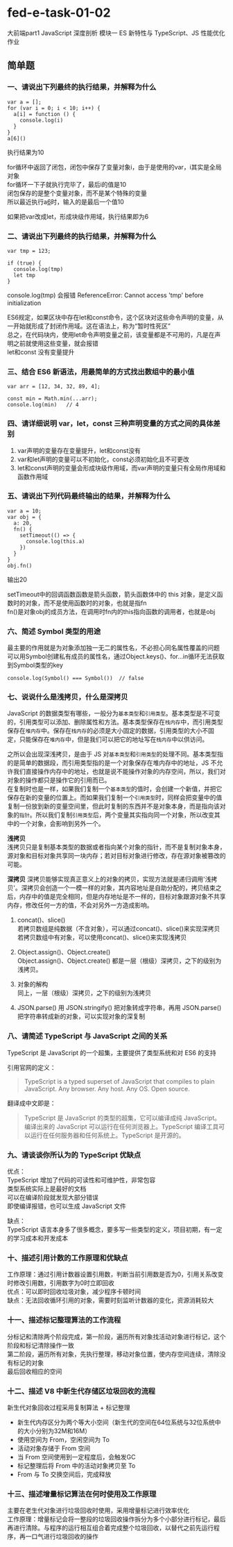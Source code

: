 # fed-e-task-01-02
大前端part1 JavaScript 深度剖析
模块一 ES 新特性与 TypeScript、JS 性能优化
作业

## 简单题
### 一、请说出下列最终的执行结果，并解释为什么
```
var a = [];
for (var i = 0; i < 10; i++) {
  a[i] = function () {
    console.log(i)
  }
}
a[6]()
```
执行结果为10

for循环中返回了闭包，闭包中保存了变量对象i，由于是使用的var，i其实是全局对象  
for循环一下子就执行完毕了，最后i的值是10  
闭包保存的是整个变量对象，而不是某个特殊的变量  
所以最近执行a[6]()时，输入的是最后一个值10  

如果把var改成let，形成块级作用域，执行结果即为6


### 二、请说出下列最终的执行结果，并解释为什么
```
var tmp = 123;

if (true) {
  console.log(tmp)
  let tmp
}
```
console.log(tmp) 会报错 ReferenceError: Cannot access 'tmp' before initialization

ES6规定，如果区块中存在let和const命令，这个区块对这些命令声明的变量，从一开始就形成了封闭作用域。这在语法上，称为“暂时性死区”  
总之，在代码块内，使用let命令声明变量之前，该变量都是不可用的，凡是在声明之前就使用这些变量，就会报错  
let和const 没有变量提升


### 三、结合 ES6 新语法，用最简单的方式找出数组中的最小值
```
var arr = [12, 34, 32, 89, 4];

const min = Math.min(...arr);
console.log(min)   // 4
```

### 四、请详细说明 var，let，const 三种声明变量的方式之间的具体差别
1. var声明的变量存在变量提升，let和const没有  
2. var和let声明的变量可以不初始化，const必须初始化且不可更改  
3. let和const声明的变量会形成块级作用域，而var声明的变量只有全局作用域和函数作用域


### 五、请说出下列代码最终输出的结果，并解释为什么
```
var a = 10;
var obj = {
  a: 20,
  fn() {
    setTimeout(() => {
      console.log(this.a)
    })
  }
}
obj.fn()
```
输出20

setTimeout中的回调函数函数是箭头函数，箭头函数体中的 this 对象，是定义函数时的对象，而不是使用函数时的对象，也就是指fn  
fn()是对象obj的成员方法，在调用时fn内的this指向函数的调用者，也就是obj

### 六、简述 Symbol 类型的用途
最主要的作用就是为对象添加独一无二的属性名，不必担心同名属性覆盖的问题  
可以用Symbol创建私有成员的属性名，通过Object.keys()、for...in循环无法获取到Symbol类型的key  
```
console.log(Symbol() === Symbol())  // false
```

### 七、说说什么是浅拷贝，什么是深拷贝
JavaScript 的数据类型有哪些，一般分为`基本类型`和`引用类型`。基本类型是不可变的，引用类型可以添加、删除属性和方法。基本类型保存在`栈内存`中，而引用类型保存在`堆内存`中。保存在`栈内存`的必须是大小固定的数据，引用类型的大小不固定，只能保存在`堆内存`中，但是我们可以把它的地址写在`栈内存`中以供访问。

之所以会出现深浅拷贝，是由于 JS 对`基本类型`和`引用类型`的处理不同。基本类型指的是简单的数据段，而引用类型指的是一个对象保存在堆内存中的地址，JS 不允许我们直接操作内存中的地址，也就是说不能操作对象的内存空间，所以，我们对对象的操作都只是操作它的引用而已。  
在复制时也是一样，如果我们复制一个`基本类型`的值时，会创建一个新值，并把它保存在新的变量的位置上。而如果我们复制一个`引用类型`时，同样会把变量中的值复制一份放到新的变量空间里，但此时复制的东西并不是对象本身，而是指向该对象的`指针`。所以我们复制`引用类型`后，两个变量其实指向同一个对象，所以改变其中的一个对象，会影响到另外一个。

**浅拷贝**  
浅拷贝只是复制基本类型的数据或者指向某个对象的指针，而不是复制对象本身，源对象和目标对象共享同一块内存；若对目标对象进行修改，存在源对象被篡改的可能。

**深拷贝**
深拷贝能够实现真正意义上的对象的拷贝，实现方法就是递归调用'浅拷贝'。深拷贝会创造一个一模一样的对象，其内容地址是自助分配的，拷贝结束之后，内存中的值是完全相同，但是内存地址是不一样的，目标对象跟源对象不共享内存，修改任何一方的值，不会对另外一方造成影响。

1. concat()、slice()  
若拷贝数组是纯数据（不含对象），可以通过concat()、slice()来实现深拷贝  
若拷贝数组中有对象，可以使用concat()、slice()来实现浅拷贝

2. Object.assign()、Object.create()  
Object.assign()、Object.create() 都是一层（根级）深拷贝，之下的级别为浅拷贝。

3. 对象的解构  
同上，一层（根级）深拷贝，之下的级别为浅拷贝

4. JSON.parse()
用 JSON.stringify() 把对象转成字符串，再用 JSON.parse() 把字符串转成新的对象，可以实现对象的深复制


### 八、请简述 TypeScript 与 JavaScript 之间的关系
TypeScript 是 JavaScript 的一个超集，主要提供了类型系统和对 ES6 的支持  

引用官网的定义：
> TypeScript is a typed superset of JavaScript that compiles to plain JavaScript. Any browser. Any host. Any OS. Open source.

翻译成中文即是：
> TypeScript 是 JavaScript 的类型的超集，它可以编译成纯 JavaScript。编译出来的 JavaScript 可以运行在任何浏览器上。TypeScript 编译工具可以运行在任何服务器和任何系统上。TypeScript 是开源的。


### 九、请谈谈你所认为的 TypeScript 优缺点
优点：  
TypeScript 增加了代码的可读性和可维护性，非常包容  
类型系统实际上是最好的文档  
可以在编译阶段就发现大部分错误  
即使编译报错，也可以生成 JavaScript 文件

缺点：  
TypeScript 语言本身多了很多概念，要多写一些类型的定义，项目初期，有一定的学习成本和开发成本


### 十、描述引用计数的工作原理和优缺点
工作原理：通过引用计数器设置引用数，判断当前引用数是否为0，引用关系改变时修改引用数，引用数字为0时立即回收  
优点：可以即时回收垃圾对象，减少程序卡顿时间  
缺点：无法回收循环引用的对象，需要时刻监听计数器的变化，资源消耗较大


### 十一、描述标记整理算法的工作流程
分标记和清除两个阶段完成，第一阶段，遍历所有对象找活动对象进行标记，这个阶段和标记清除操作一致  
第二阶段，遍历所有对象，先执行整理，移动对象位置，使内存空间连续，清除没有标记的对象  
最后回收相应的空间


### 十二、描述 V8 中新生代存储区垃圾回收的流程
新生代对象回收过程采用复制算法 + 标记整理  
* 新生代内存区分为两个等大小空间（新生代的空间在64位系统与32位系统中的大小分别为32M和16M）  
* 使用空间为 From，空闲空间为 To  
* 活动对象存储于 From 空间  
* 当 From 空间使用到一定程度后，会触发GC  
* 标记整理后将 From 中的活动对象拷贝至 To  
* From 与 To 交换空间后，完成释放


### 十三、描述增量标记算法在何时使用及工作原理
主要在老生代对象进行垃圾回收时使用，采用增量标记进行效率优化  
工作原理：增量标记会将一整段的垃圾回收操作拆分为多个小部分进行标记，最后再进行清除。与程序的运行相互组合着完成整个垃圾回收，以替代之前先运行程序，再一口气进行垃圾回收的操作

